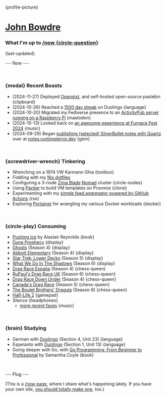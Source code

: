 {profile-picture}

# [John Bowdre](https://jbowdre.lol)

### What I'm up to [/now {circle-question}](https://nownownow.com/about)

{last-updated}

--- Now ---

<script src="https://status.lol/jbowdre.js?time&link&fluent&pretty"></script>

<br>

### {medal} Recent Boasts
- (2024-11-27) Deployed [Opengist](https://srsbsns.lol/opening-up-opengist/), and self-hosted open-source pastebin {clipboard}
- (2024-10-26) Reached a [1500 day streak](https://goto.srsbsns.lol/@john/statuses/01JB5FZBZFJCVEQCZX8490SK35) on Duolingo {language}
- (2024-10-20) Migrated my Fediverse presence to an [ActivityPub server running on a Raspberry Pi](https://srsbsns.lol/going-to-gotosocial/) {mastodon}
- (2024-10-13) Looked back on [an awesome experience at Furnace Fest 2024](https://srsbsns.lol/the-end-of-an-era-furnace-fest-2024/) {music}
- (2024-09-29) Began [publishing (selected) SilverBullet notes with Quartz](https://runtimeterror.dev/publish-silverbullet-notes-quartz/) over at [notes.runtimeterror.dev](https://notes.runtimeterror.dev) {gem}

<br>

### {screwdriver-wrench} Tinkering
- Wrenching on a 1974 VW Karmann Ghia {toolbox}
- Fiddling with my [Nix dotfiles](https://github.com/jbowdre/dotfiles)
- Configuring a 3-node [Zima Blade](https://www.zimaboard.com/blade/) [Nomad](https://www.nomadproject.io/) cluster {circle-nodes}
- Using [Packer](https://github.com/jbowdre/packer-proxmox-templates/) to build VM templates on Proxmox {clone}
- Experimenting with my [simple feed aggregator powered by GitHub Actions](https://github.com/chillfeed/chillfeed) {rss}
- Exploring [Portainer](https://portainer.io) for wrangling my various Docker workloads {docker}

<br>

### {circle-play} Consuming
- [Pushing Ice](https://app.thestorygraph.com/books/0861867a-f910-4a90-8214-204b6157fd90) by Alastair Reynolds {book}
- [Dune Prophecy](https://www.imdb.com/title/tt10466872/) {display}
- [Ghosts](https://www.imdb.com/title/tt11379026/) (Season 4) {display}
- [Abbott Elementary](https://www.imdb.com/title/tt14218830/) (Season 4) {display}
- [Star Trek: Lower Decks](https://www.imdb.com/title/tt9184820/) (Season 5) {display}
- [What We Do In The Shadows](https://www.imdb.com/title/tt7908628) (Season 6) {display}
- [Drag Race España](https://www.imdb.com/title/tt13606528/) (Season 4) {chess-queen}
- [RuPaul's Drag Race UK](https://www.imdb.com/title/tt9780442/) (Season 6) {chess-queen}
- [Drag Race Down Under](https://www.imdb.com/title/tt14192040/) (Season 4) {chess-queen}
- [Canada's Drag Race](https://www.imdb.com/title/tt11382554/) (Season 5) {chess-queen}
- [The Boulet Brothers' Dragula](https://www.imdb.com/title/tt6289132/) (Season 6) {chess-queen}
- [Half-Life 2](https://store.steampowered.com/app/220/HalfLife_2/) {gamepad}
- <span id="theme-song">Silence<script src="https://res.jbowdre.lol/js/theme-song.js?id=2aVjZUocjk96LELFbV5JvJjm14v&plain=true" defer></script></span> {headphones}
  - [more recent faves](https://musicthread.app/thread/2aVjZUocjk96LELFbV5JvJjm14v) {music}

<br>

### {brain} Studying
- German with [Duolingo](https://www.duolingo.com/) (Section 4, Unit 23) {language}
- Esperanto with [Duolingo](https://www.duolingo.com/) (Section 1, Unit 13) {language}
- Going deeper with Go, with [Go Programming: From Beginner to Professional](https://openlibrary.org/works/OL38409851W/Go_Programming_-_From_Beginner_to_Professional) by Samantha Coyle {book}

<br>

--- Plug ---

(This is a [/now page](https://nownownow.com/about), where I share what's happening lately. If you have your own site, [you should totally make one](https://nownownow.com/about), too.)




